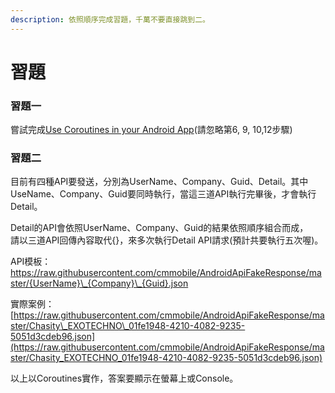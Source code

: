 ```yaml
---
description: 依照順序完成習題，千萬不要直接跳到二。
---
```


# 習題

### 習題一

嘗試完成[Use Coroutines in your Android App](https://developer.android.com/codelabs/kotlin-coroutines#0)\(請忽略第6, 9, 10,12步驟\)

### 習題二

目前有四種API要發送，分別為UserName、Company、Guid、Detail。其中UseName、Company、Guid要同時執行，當這三道API執行完畢後，才會執行Detail。

Detail的API會依照UserName、Company、Guid的結果依照順序組合而成，  
請以三道API回傳內容取代{}，來多次執行Detail API請求\(預計共要執行五次喔\)。

API模板：https://raw.githubusercontent.com/cmmobile/AndroidApiFakeResponse/master/{UserName}\_{Company}\_{Guid}.json

實際案例：  
[https://raw.githubusercontent.com/cmmobile/AndroidApiFakeResponse/master/Chasity\_EXOTECHNO\_01fe1948-4210-4082-9235-5051d3cdeb96.json](https://raw.githubusercontent.com/cmmobile/AndroidApiFakeResponse/master/Chasity_EXOTECHNO_01fe1948-4210-4082-9235-5051d3cdeb96.json)

以上以Coroutines實作，答案要顯示在螢幕上或Console。

